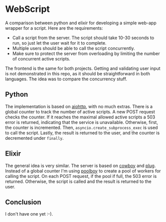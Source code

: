 WebScript
===========

A comparison between python and elixir for developing a simple web-app wrapper for a script.
Here are the requirements:

- Call a script from the server. The script should take 10-30 seconds to run, so just let the user wait for it to complete.
- Multiple users should be able to call the script concurrently.
- Make sure to protect the server from overloading by limiting the number of concurrent active scripts.

The frontend is the same for both projects.
Getting and validating user input is not demonstrated in this repo, as it should be straightforward in both languages.
The idea was to compare the concurrency stuff.

## Python

The implementation is based on [aiohttp](https://aiohttp.readthedocs.io/en/latest/index.html), with no much extras.
There is a global counter to track the number of active scripts.
A new POST request checks the counter.
If it reaches the maximal allowed active scripts a 503 error is returned, indicating that the service is unavailable.
Otherwise, first, the counter is incremented.
Then, `asyncio.create_subprocess_exec` is used to call the script.
Lastly, the result is returned to the user, and the counter is decremented under `finally`.

## Elixir

The general idea is very similar.
The server is based on [cowboy](https://github.com/ninenines/cowboy) and [plug](https://github.com/elixir-plug/plug).
Instead of a global counter I'm using [poolboy](https://github.com/devinus/poolboy) to create a pool of workers for calling the script.
On each POST request, if the pool if full, the 503 error is returned.
Otherwise, the script is called and the result is returned to the user.

## Conclusion

I don't have one yet :-).

